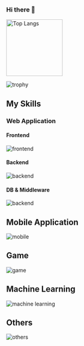 ### Hi there 👋

<img alt="Top Langs" height="150px" src="https://github-readme-stats.vercel.app/api/top-langs/?username=Tomoya-Matsubara&layout=compact&theme=onedark&show_icons=true"/>


![trophy](https://github-profile-trophy.vercel.app/?username=Tomoya-Matsubara&theme=onedark&column=7)

## My Skills

### Web Application

#### Frontend

<img alt="frontend" src="https://skillicons.dev/icons?theme=light&perline=9&i=html,css,sass,svg,js,ts,jquery,react,nextjs" />

#### Backend
<img alt="backend" src="https://skillicons.dev/icons?theme=light&perline=8&i=php,go" />

#### DB & Middleware

<img alt="backend" src="https://skillicons.dev/icons?theme=light&perline=8&i=mysql,sqlite,wordpress,nginx,ansible,aws" />

## Mobile Application

<img alt="mobile" src="https://skillicons.dev/icons?theme=light&perline=8&i=java,kotlin,androidstudio,swift," />

## Game

<img alt="game" src="https://skillicons.dev/icons?theme=light&perline=8&i=cpp,unity,blender" />

## Machine Learning

<img alt="machine learning" src="https://skillicons.dev/icons?theme=light&perline=8&i=py,tensorflow,pytorch" />

## Others

<img alt="others" src="https://skillicons.dev/icons?theme=light&perline=8&i=c,rust,matlab" />

